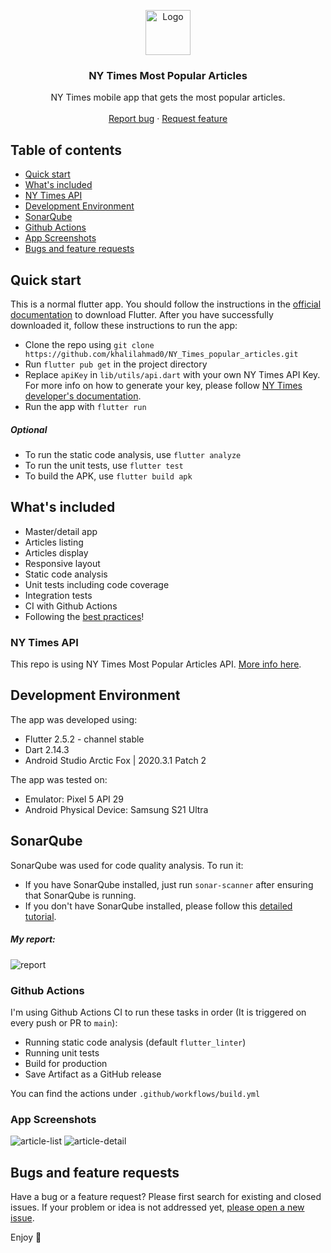 <p align="center">
  <a href="https://www.nytimes.com/">
    <img src="https://github.com/khalilahmad0/NY_Times_popular_articles/tree/main/screenshots/logo.png" alt="Logo" width=72 height=72>
  </a>

  <h3 align="center">NY Times Most Popular Articles</h3>

  <p align="center">
    NY Times mobile app that gets the most popular articles.
    <br>
    <br>
    <a href="https://github.com/khalilahmad0/NY_Times_popular_articles/issues/new">Report bug</a>
    ·
    <a href="https://github.com/khalilahmad0/NY_Times_popular_articles/issues/new">Request feature</a>
  </p>
</p>

## Table of contents

- [Quick start](#quick-start)
- [What's included](#whats-included)
- [NY Times API](#NY-Times-API)
- [Development Environment](#development-environment)
- [SonarQube](#SonarQube)
- [Github Actions](#Github-Actions)
- [App Screenshots](#App-Screenshots)
- [Bugs and feature requests](#bugs-and-feature-requests)

## Quick start

This is a normal flutter app. You should follow the instructions in the [official documentation](https://flutter.io/docs/get-started/install) to download Flutter. After you have successfully downloaded it, follow these instructions to run the app:

* Clone the repo using `git clone https://github.com/khalilahmad0/NY_Times_popular_articles.git`
* Run `flutter pub get` in the project directory
* Replace `apiKey` in `lib/utils/api.dart` with your own NY Times API Key. For more info on how to generate your key, please follow [NY Times developer's documentation](https://developer.nytimes.com/get-started).
* Run the app with `flutter run`
##### Optional
* To run the static code analysis, use `flutter analyze`
* To run the unit tests, use `flutter test`
* To build the APK, use `flutter build apk`

## What's included

* Master/detail app
* Articles listing
* Articles display
* Responsive layout
* Static code analysis
* Unit tests including code coverage
* Integration tests
* CI with Github Actions
* Following the [best practices](https://docs.flutter.dev/perf/rendering/best-practices)!


### NY Times API

This repo is using NY Times Most Popular Articles API. [More info here](https://developer.nytimes.com/get-started).

## Development Environment
The app was developed using:
* Flutter 2.5.2 - channel stable
* Dart 2.14.3
* Android Studio Arctic Fox | 2020.3.1 Patch 2

The app was tested on:
* Emulator: Pixel 5 API 29
* Android Physical Device: Samsung S21 Ultra


## SonarQube
SonarQube was used for code quality analysis. To run it:
* If you have SonarQube installed, just run `sonar-scanner` after ensuring that SonarQube is running.
* If you don't have SonarQube installed, please follow this [detailed tutorial](https://dev.to/jamescardona11/flutter-code-static-analysis-with-sonarqube-3b39).

##### My report:
![report](screenshots/sonarqube-report.png?raw=true)

### Github Actions

I'm using Github Actions CI to run these tasks in order (It is triggered on every push or PR to `main`):
* Running static code analysis (default `flutter_linter`)
* Running unit tests
* Build for production
* Save Artifact as a GitHub release

You can find the actions under `.github/workflows/build.yml`

### App Screenshots
![article-list](screenshots/article-list.jpg?raw=true)
![article-detail](screenshots/article-detail.jpg?raw=true)


## Bugs and feature requests

Have a bug or a feature request? Please first search for existing and closed issues. If your problem or idea is not addressed yet, [please open a new issue](https://github.com/khalilahmad0/NY_Times_popular_articles/issues/new).



Enjoy :metal:
